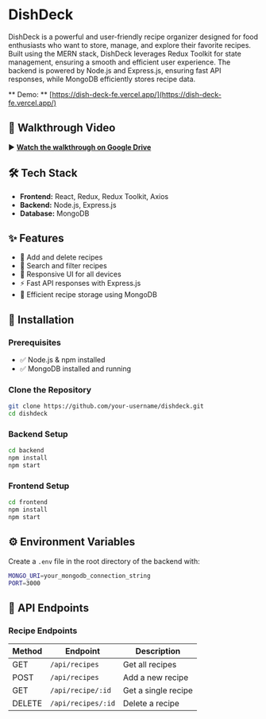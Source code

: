# DishDeck

DishDeck is a powerful and user-friendly recipe organizer designed for food enthusiasts who want to store, manage, and explore their favorite recipes. Built using the MERN stack, DishDeck leverages Redux Toolkit for state management, ensuring a smooth and efficient user experience. The backend is powered by Node.js and Express.js, ensuring fast API responses, while MongoDB efficiently stores recipe data. 

** Demo: ** [https://dish-deck-fe.vercel.app/](https://dish-deck-fe.vercel.app/)

## 🎥 Walkthrough Video

▶️ [**Watch the walkthrough on Google Drive**](https://drive.google.com/file/d/1mI2qU0ZYh73aJUHspZEt0UOmMWn_DfmP/view?usp=drive_link)

## 🛠 Tech Stack

- **Frontend:** React, Redux, Redux Toolkit, Axios
- **Backend:** Node.js, Express.js
- **Database:** MongoDB

## ✨ Features

- 📜 Add and delete recipes
- 🔎 Search and filter recipes
- 📱 Responsive UI for all devices
- ⚡ Fast API responses with Express.js
- 💾 Efficient recipe storage using MongoDB

## 🚀 Installation

### Prerequisites
- ✅ Node.js & npm installed
- ✅ MongoDB installed and running

### Clone the Repository
```sh
git clone https://github.com/your-username/dishdeck.git
cd dishdeck
```

### Backend Setup
```sh
cd backend
npm install
npm start
```

### Frontend Setup
```sh
cd frontend
npm install
npm start
```

## ⚙️ Environment Variables
Create a `.env` file in the root directory of the backend with:
```sh
MONGO_URI=your_mongodb_connection_string
PORT=3000
```

## 📌 API Endpoints

### Recipe Endpoints
| Method | Endpoint         | Description        |
|--------|-----------------|--------------------|
| GET    | `/api/recipes`  | Get all recipes   |
| POST   | `/api/recipes`  | Add a new recipe  |
| GET    | `/api/recipe/:id` | Get a single recipe |
| DELETE | `/api/recipes/:id` | Delete a recipe  |
